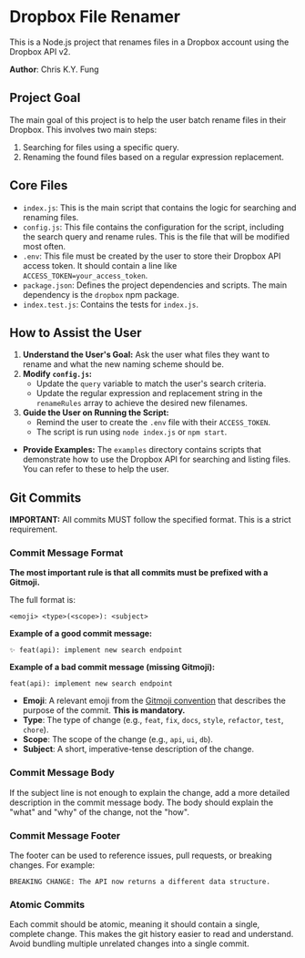 # Dropbox File Renamer

This is a Node.js project that renames files in a Dropbox account using the Dropbox API v2.

**Author**: Chris K.Y. Fung

## Project Goal

The main goal of this project is to help the user batch rename files in their Dropbox. This involves two main steps:

1. Searching for files using a specific query.
2. Renaming the found files based on a regular expression replacement.

## Core Files

- `index.js`: This is the main script that contains the logic for searching and renaming files.
- `config.js`: This file contains the configuration for the script, including the search query and rename rules. This is the file that will be modified most often.
- `.env`: This file must be created by the user to store their Dropbox API access token. It should contain a line like `ACCESS_TOKEN=your_access_token`.
- `package.json`: Defines the project dependencies and scripts. The main dependency is the `dropbox` npm package.
- `index.test.js`: Contains the tests for `index.js`.

## How to Assist the User

1. **Understand the User's Goal:** Ask the user what files they want to rename and what the new naming scheme should be.
2. **Modify `config.js`:**
    - Update the `query` variable to match the user's search criteria.
    - Update the regular expression and replacement string in the `renameRules` array to achieve the desired new filenames.
3. **Guide the User on Running the Script:**
    - Remind the user to create the `.env` file with their `ACCESS_TOKEN`.
    - The script is run using `node index.js` or `npm start`.

- **Provide Examples:** The `examples` directory contains scripts that demonstrate how to use the Dropbox API for searching and listing files. You can refer to these to help the user.

## Git Commits

**IMPORTANT:** All commits MUST follow the specified format. This is a strict requirement.

### Commit Message Format

**The most important rule is that all commits must be prefixed with a Gitmoji.**

The full format is:

`<emoji> <type>(<scope>): <subject>`

**Example of a good commit message:**

```
✨ feat(api): implement new search endpoint
```

**Example of a bad commit message (missing Gitmoji):**

```
feat(api): implement new search endpoint
```

- **Emoji**: A relevant emoji from the [Gitmoji convention](https://gitmoji.dev/) that describes the purpose of the commit. **This is mandatory.**
- **Type**: The type of change (e.g., `feat`, `fix`, `docs`, `style`, `refactor`, `test`, `chore`).
- **Scope**: The scope of the change (e.g., `api`, `ui`, `db`).
- **Subject**: A short, imperative-tense description of the change.

### Commit Message Body

If the subject line is not enough to explain the change, add a more detailed description in the commit message body. The body should explain the "what" and "why" of the change, not the "how".

### Commit Message Footer

The footer can be used to reference issues, pull requests, or breaking changes. For example:

`BREAKING CHANGE: The API now returns a different data structure.`

### Atomic Commits

Each commit should be atomic, meaning it should contain a single, complete change. This makes the git history easier to read and understand. Avoid bundling multiple unrelated changes into a single commit.